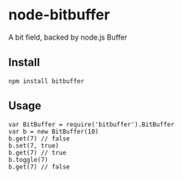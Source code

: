 # node-bitbuffer

A bit field, backed by node.js Buffer

## Install

	npm install bitbuffer

## Usage

	var BitBuffer = require('bitbuffer').BitBuffer
	var b = new BitBuffer(10)
	b.get(7) // false
	b.set(7, true)
	b.get(7) // true
	b.toggle(7)
	b.get(7) // false
